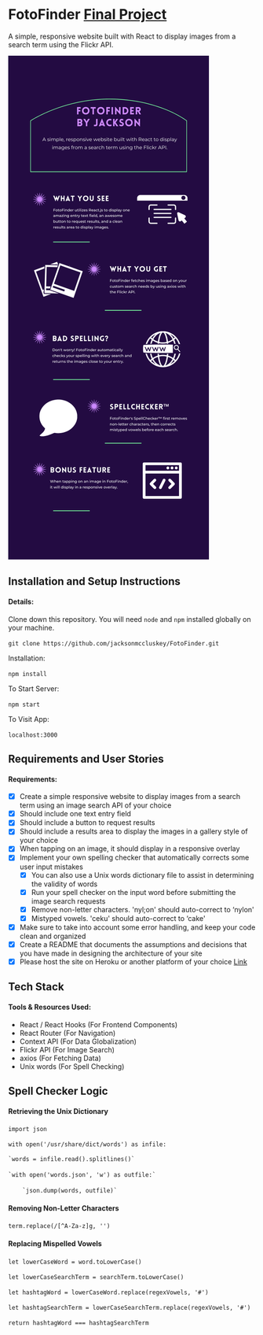 # FotoFinder [Final Project](fotofinderapp.web.app)
A simple, responsive website built with React to display images from a search term using the Flickr API.

![](FotoFinder.png)

## Installation and Setup Instructions

#### Details:  

Clone down this repository. You will need `node` and `npm` installed globally on your machine.  

`git clone https://github.com/jacksonmccluskey/FotoFinder.git`

Installation:

`npm install`  

To Start Server:

`npm start`  

To Visit App:

`localhost:3000` 

## Requirements and User Stories

#### Requirements:

- [x] Create a simple responsive website to display images from a search term using an image search API of your choice
- [x] Should include one text entry field
- [x] Should include a button to request results
- [x] Should include a results area to display the images in a gallery style of your choice
- [x] When tapping on an image, it should display in a responsive overlay
- [x] Implement your own spelling checker that automatically corrects some user input mistakes
  - [x] You can also use a Unix words dictionary file to assist in determining the validity of words
  - [x] Run your spell checker on the input word before submitting the image search requests
  - [x] Remove non-letter characters. 'nyl;on' should auto-correct to ‘nylon'
  - [x] Mistyped vowels. 'ceku' should auto-correct to ‘cake'
- [x] Make sure to take into account some error handling, and keep your code clean and organized
- [x] Create a README that documents the assumptions and decisions that you have made in designing the architecture of your site
- [x] Please host the site on Heroku or another platform of your choice [Link](fotofinderapp.web.app)

## Tech Stack

#### Tools & Resources Used:

- React / React Hooks (For Frontend Components)
- React Router (For Navigation)
- Context API (For Data Globalization)
- Flickr API (For Image Search)
- axios (For Fetching Data)
- Unix words (For Spell Checking)

## Spell Checker Logic

#### Retrieving the Unix Dictionary

`import json`

`with open('/usr/share/dict/words') as infile:`

    `words = infile.read().splitlines()`
    
    `with open('words.json', 'w') as outfile:`
    
        `json.dump(words, outfile)`
        
#### Removing Non-Letter Characters

`term.replace(/[^A-Za-z]g, '')`

#### Replacing Mispelled Vowels

`let lowerCaseWord = word.toLowerCase()`

`let lowerCaseSearchTerm = searchTerm.toLowerCase()` 

`let hashtagWord = lowerCaseWord.replace(regexVowels, '#')` 

`let hashtagSearchTerm = lowerCaseSearchTerm.replace(regexVowels, '#')` 

`return hashtagWord === hashtagSearchTerm`
